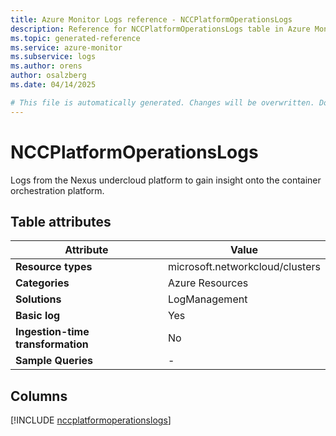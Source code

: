 ```yaml
---
title: Azure Monitor Logs reference - NCCPlatformOperationsLogs
description: Reference for NCCPlatformOperationsLogs table in Azure Monitor Logs.
ms.topic: generated-reference
ms.service: azure-monitor
ms.subservice: logs
ms.author: orens
author: osalzberg
ms.date: 04/14/2025

# This file is automatically generated. Changes will be overwritten. Do not change this file directly.
---
```


# NCCPlatformOperationsLogs

Logs from the Nexus undercloud platform to gain insight onto the container orchestration platform.


## Table attributes

|Attribute|Value|
|---|---|
|**Resource types**|microsoft.networkcloud/clusters|
|**Categories**|Azure Resources|
|**Solutions**| LogManagement|
|**Basic log**|Yes|
|**Ingestion-time transformation**|No|
|**Sample Queries**|-|



## Columns
  
[!INCLUDE [nccplatformoperationslogs](~/reusable-content/ce-skilling/azure/includes/azure-monitor/reference/tables/nccplatformoperationslogs-include.md)]
